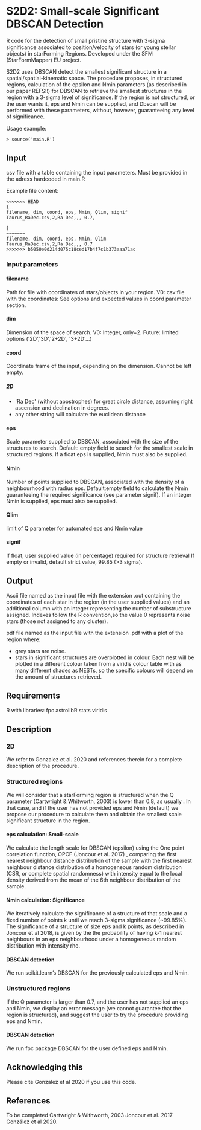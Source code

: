 # S2D2: Small-scale Significant DBSCAN Detection

R code for the detection of small pristine structure with 3-sigma significance associated to position/velocity of stars (or young stellar objects) in starForming Regions. Developed under the SFM (StarFormMapper) EU project.

S2D2 uses DBSCAN detect the smallest significant structure in a spatial/spatial-kinematic space. The procedure proposes, in structured regions, calculation of the epsilon and Nmin parameters (as described in our paper REFS!!) for DBSCAN to retrieve the smallest structures in the region with a 3-sigma level of significance. If the region is not structured, or the user wants it, eps and Nmin can be supplied, and Dbscan will be performed with these parameters, without, however, guaranteeing any level of significance.

Usage example:

```
> source('main.R')
```

## Input

csv file with a table containing the input parameters. Must be provided in the adress hardcoded in main.R

Example file content:
```
<<<<<<< HEAD
{
filename, dim, coord, eps, Nmin, Qlim, signif
Taurus_RaDec.csv,2,Ra Dec,,, 0.7,

}
=======
filename, dim, coord, eps, Nmin, Qlim
Taurus_RaDec.csv,2,Ra Dec,,, 0.7
>>>>>>> b5050e0d214d075c18ced17b4f7c1b373aaa71ac
```

### Input parameters

#### filename
Path for file with coordinates of stars/objects in your region.
V0: csv file with the coordinates: See options and expected values in coord parameter section.

#### dim
Dimension of the space of search.
V0: Integer, only=2.
Future: limited options ('2D','3D','2+2D', '3+2D'...)

#### coord
Coordinate frame of the input, depending on the dimension. Cannot be left empty.
##### 2D
- 'Ra Dec' (without apostrophes) for great circle distance, assuming right ascension and declination in degrees.
- any other string will calculate the euclidean distance

#### eps
Scale parameter supplied to DBSCAN, associated with the size of the structures to search.
Default: empty field to search for the smallest scale in structured regions.
If a float eps is supplied, Nmin must also be supplied.


#### Nmin
Number of points supplied to DBSCAN, associated with the density of a neighbourhood with radius eps.
Default:empty field to calculate the Nmin guaranteeing  the required significance (see parameter signif).
If an integer Nmin is supplied, eps must also be supplied.

#### Qlim
limit of Q parameter for automated eps and Nmin value

#### signif
If float, user supplied value (in percentage) required for structure retrieval
If empty or invalid, default strict value, 99.85 (>3 sigma).
## Output
Ascii file named as the input file with the extension .out containing the coordinates of each star in the region (in the  user supplied values) and an additional column with an integer representing the number of substructure assigned. Indexes follow the R convention,so the value 0 represents noise stars (those not assigned to any cluster).

pdf file named as the input file with the extension .pdf with a plot of the region where:
  - grey stars are noise.
  - stars in significant structures are overplotted in colour. Each nest will be plotted in a different colour taken from a viridis colour table with as many different shades as NESTs, so the specific colours will depend on the amount of structures retrieved. 

## Requirements
R with libraries:
	fpc
	astrolibR
	stats
	viridis
## Description

### 2D
We refer to Gonzalez et al. 2020 and references therein for a complete description of the procedure.

### Structured regions
We will consider that a starForming region is structured when the Q parameter (Cartwright & Whitworth, 2003) is lower than 0.8, as usually . 
In that case, and if the user has not provided eps and Nmin (default) we propose our procedure to calculate them and obtain the smallest scale significant structure in the region.

#### eps calculation: Small-scale
We calculate the length scale for DBSCAN (epsilon) using the One point correlation function, OPCF (Joncour et al. 2017) , comparing the first nearest neighbour distance distribution of the sample with the first nearest neighbour distance distribution of a homogeneous random distribution (CSR, or complete spatial randomness) with intensity equal to the local density derived from the mean of the 6th neighbour distribution of the sample.

#### Nmin calculation: Significance
We iteratively calculate the significance of a structure of that scale and a fixed number of points k until we reach 3-sigma significance (~99.85%). The significance of a structure of size eps and k points, as described in Joncour et al 2018, is given by the the probability of having k-1 nearest neighbours in an eps neighbourhood under a homogeneous random distribution with intensity rho.

#### DBSCAN detection

We run scikit.learn’s DBSCAN for the previously calculated eps and Nmin. 


### Unstructured regions

If the Q parameter is larger than 0.7, and the user has not supplied an eps and Nmin, we display an error message (we cannot guarantee that the region is structured), and suggest the user to try the procedure providing eps and Nmin.

#### DBSCAN detection
We run fpc package DBSCAN for the user defined eps and Nmin.

## Acknowledging this
Please cite Gonzalez et al 2020 if you use this code. 

## References

To be completed
Cartwright & Withworth, 2003
Joncour et al. 2017
González et al 2020.


